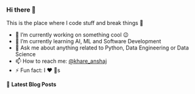 ### Hi there 👋
This is the place where I code stuff and break things :rofl:

- 🔭 I’m currently working on something cool :wink:
- 🌱 I’m currently learning AI, ML and Software Development
- 💬 Ask me about anything related to Python, Data Engineering or Data Science
- 📫 How to reach me: [@khare_anshaj](https://twitter.com/khare_anshaj)
- ⚡ Fun fact: I :heart: :dog:s

📕 **Latest Blog Posts**
<!-- BLOG-POST-LIST:START --><!-- BLOG-POST-LIST:END -->
